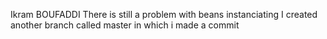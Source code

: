 Ikram BOUFADDI
 There is still a problem with beans instanciating
 I created another branch called master in which i made a commit
